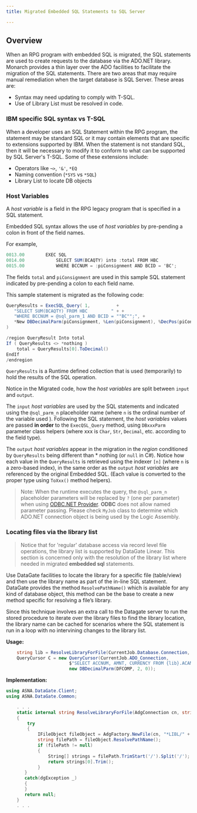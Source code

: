 ```yaml
---
title: Migrated Embedded SQL Statements to SQL Server

---
```


## Overview

When an RPG program with embedded SQL is migrated, the SQL statements are used to create requests to the database via the ADO.NET library.  Monarch provides a thin layer over the ADO facilities to facilitate the migration of the SQL statements.  There are two areas that may require manual remediation when the target database is SQL Server.  These areas are:
   - Syntax may need updating to comply with T-SQL.
   - Use of Library List must be resolved in code.

### IBM specific SQL syntax vs T-SQL

When a developer uses an SQL Statement within the RPG program, the statement may be standard SQL or it may contain elements that are specific to extensions supported by IBM.  When the statement is not standard SQL, then it will be necessary to modify it to conform to what can be supported by SQL Server's T-SQL. Some of these extensions include:
 - Operators like `¬>`, `'&'`, `*EQ`
 - Naming convention (`*SYS` vs `*SQL`)
 - Library List to locate DB objects

### Host Variables

A *host variable* is a field in the RPG legacy program that is specified in a SQL statement.

Embedded SQL syntax allows the use of *host variables* by pre-pending a colon in front of the field names.

For example,

```cs
0013.00        EXEC SQL                                                                                         
0014.00            SELECT SUM(BCAQTY) into :total FROM HBC
0015.00            WHERE BCCNUM = :piConsignment AND BCID = 'BC';                                                              
```

The fields `total` and `piConsignment` are used in this sample SQL statement indicated by pre-pending a colon to each field name.

This sample statement is migrated as the following code:

```cs
QueryResults = ExecSQL_Query( 1,          +
   "SELECT SUM(BCAQTY) FROM HBC         " + + 
   "WHERE BCCNUM = @sql_parm_1 AND BCID = ""BC"";", + 
   *New DBDecimalParm(piConsignment, %Len(piConsignment), %DecPos(piConsignment)) +
)

/region QueryResult Into total
If ( QueryResults <> *nothing )
    total = QueryResults[0].ToDecimal()
EndIf
/endregion
```

`QueryResults` is a Runtime defined collection that is used (temporarily) to hold the results of the SQL operation.

Notice in the Migrated code, how the *host variables* are split between `input` and `output`. 

The `input` *host variables* are used by the SQL statements and indicated using the `@sql_parm_n` placeholder name (where `n` is the ordinal number of the variable used ). Following the SQL statement, the *host variables* values are passed **in order** to the `ExecQSL_Query` method, using `DBxxxParm` parameter class helpers (where xxx is `Char`, `Str`, `Decimal`, etc. according to the field type).

The `output` *host variables* appear in the migration in the *region* conditioned by `QueryResults` being different than  * nothing (or `null` in C#). Notice how each value in the `QueryResults` is retrieved using the indexer `[n]` (where `n` is a zero-based index), in the same order as the `output` *host variables* are referenced by the original Embedded SQL. (Each value is converted to the proper type using `ToXxx()` method helpers).

>Note: When the runtime executes the query, the `@sql_parm_n` placeholder parameters will be replaced by `?` (one per parameter) when using [ODBC.NET Provider](https://learn.microsoft.com/en-us/dotnet/api/system.data.odbc.odbccommand.commandtext?view=dotnet-plat-ext-8.0). **ODBC** does not allow named parameter passing. Please check `MyJob` class to determine which ADO.NET connection object is being used by the Logic Assembly.



### Locating files via the library list

> Notice that for 'regular' database access via record level file operations, the library list is supported by DataGate Linear. This section is concerned only with the resolution of the library list where needed in migrated **embedded sql** statements.

Use DataGate facilities to locate the library for a specific file (table/view) and then use the library name as part of the in-line SQL statement.  DataGate provides the method `ResolvePathName()` which is available for any kind of database object, this method can be the base to create a new method  specific for resolving a file’s library. 

Since this technique involves an extra call to the Datagate server to run the stored procedure to iterate over the library files to find the library location, the library name can be cached for scenarios where the SQL statement is run in a loop with no intervining changes to the library list.

**Usage:**
```cs
    string lib = ResolveLibraryForFile(CurrentJob.Database.Connection, "ACAMCU");
    QueryCursor C = new QueryCursor(CurrentJob.ADO_Connection, 
                        $"SELECT ACCNUM, AMNT, CURRENCY FROM {lib}.ACAMCU " + "WHERE COMPANY = @sql_parm_1;", 
                        new DBDecimalParm(DFCOMP, 2, 0));
```              

**Implementation:**
```cs
using ASNA.DataGate.Client;
using ASNA.DataGate.Common;

    . . .
    static internal string ResolveLibraryForFile(AdgConnection cn, string fileName)
    {
        try
        {
            IFileObject fileObject = AdgFactory.NewFile(cn, "*LIBL/" + fileName.Trim());
            string filePath = fileObject.ResolvePathName();
            if (filePath != null)
            {
                String[] strings = filePath.TrimStart('/').Split('/');
                return strings[0].Trim();
            }
       }
       catch(dgException _)
       {
       }
       return null;
    }
    . . . 
```
